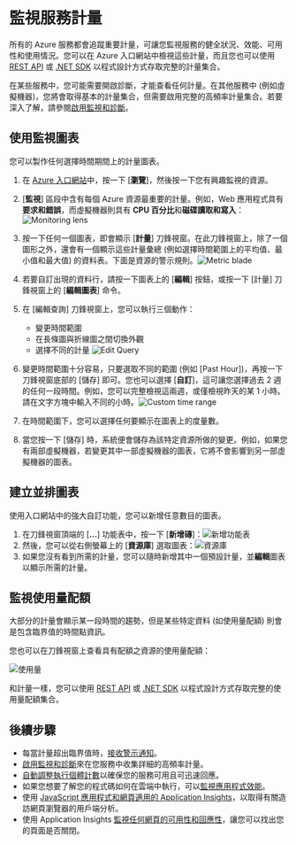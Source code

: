 <properties
	pageTitle="在 Microsoft Azure 中監視服務計量 | Microsoft Azure"
	description="了解如何在 Azure 自訂監視圖表。"
	authors="rboucher"
	manager=""
	editor=""
	services="monitoring-and-diagnostics"
	documentationCenter="monitoring-and-diagnostics"/>

<tags
	ms.service="monitoring-and-diagnostics"
	ms.workload="na"
	ms.tgt_pltfrm="na"
	ms.devlang="na"
	ms.topic="article"
	ms.date="09/08/2015"
	ms.author="robb"/>

# 監視服務計量

所有的 Azure 服務都會追蹤重要計量，可讓您監視服務的健全狀況、效能、可用性和使用情況。您可以在 Azure 入口網站中檢視這些計量，而且您也可以使用 [REST API](https://msdn.microsoft.com/library/azure/dn931930.aspx) 或 [.NET SDK](https://www.nuget.org/packages/Microsoft.Azure.Insights/) 以程式設計方式存取完整的計量集合。

在某些服務中，您可能需要開啟診斷，才能查看任何計量。在其他服務中 (例如虛擬機器)，您將會取得基本的計量集合，但需要啟用完整的高頻率計量集合。若要深入了解，請參閱[啟用監視和診斷](insights-how-to-use-diagnostics.md)。

## 使用監視圖表

您可以製作任何選擇時間期間上的計量圖表。

1. 在 [Azure 入口網站](https://portal.azure.com/)中，按一下 [**瀏覽**]，然後按一下您有興趣監視的資源。

2. [**監視**] 區段中含有每個 Azure 資源最重要的計量。例如，Web 應用程式具有**要求和錯誤**，而虛擬機器則具有 **CPU 百分比**和**磁碟讀取和寫入**：![Monitoring lens](./media/insights-how-to-customize-monitoring/Insights_MonitoringChart.png)

3. 按一下任何一個圖表，即會顯示 [**計量**] 刀鋒視窗。在此刀鋒視窗上，除了一個圖形之外，還會有一個顯示這些計量彙總 (例如選擇時間範圍上的平均值、最小值和最大值) 的資料表。下面是資源的警示規則。![Metric blade](./media/insights-how-to-customize-monitoring/Insights_MetricBlade.png)

4. 若要自訂出現的資料行，請按一下圖表上的 [**編輯**] 按鈕，或按一下 [計量] 刀鋒視窗上的 [**編輯圖表**] 命令。

5. 在 [編輯查詢] 刀鋒視窗上，您可以執行三個動作：
    - 變更時間範圍
    - 在長條圖與折線圖之間切換外觀
    - 選擇不同的計量 ![Edit Query](./media/insights-how-to-customize-monitoring/Insights_EditQuery.png)

6. 變更時間範圍十分容易，只要選取不同的範圍 (例如 [Past Hour])，再按一下刀鋒視窗底部的 [儲存] 即可。您也可以選擇 [**自訂**]，這可讓您選擇過去 2 週的任何一段時間。例如，您可以完整檢視這兩週，或僅檢視昨天的某 1 小時。請在文字方塊中輸入不同的小時。![Custom time range](./media/insights-how-to-customize-monitoring/Insights_CustomTime.png)

7. 在時間範圍下，您可以選擇任何要顯示在圖表上的度量數。

8. 當您按一下 [儲存] 時，系統便會儲存為該特定資源所做的變更。例如，如果您有兩部虛擬機器，若變更其中一部虛擬機器的圖表，它將不會影響到另一部虛擬機器的圖表。

## 建立並排圖表

使用入口網站中的強大自訂功能，您可以新增任意數目的圖表。

1. 在刀鋒視窗頂端的 [**...**] 功能表中，按一下 [**新增磚**]：![新增功能表](./media/insights-how-to-customize-monitoring/Insights_AddMenu.png)
2. 然後，您可以從右側螢幕上的 [**資源庫**] 選取圖表：![資源庫](./media/insights-how-to-customize-monitoring/Insights_Gallery.png)
3. 如果您沒有看到所需的計量，您可以隨時新增其中一個預設計量，並**編輯**圖表以顯示所需的計量。

## 監視使用量配額

大部分的計量會顯示某一段時間的趨勢，但是某些特定資料 (如使用量配額) 則會是包含臨界值的時間點資訊。

您也可以在刀鋒視窗上查看具有配額之資源的使用量配額：

![使用量](./media/insights-how-to-customize-monitoring/Insights_UsageChart.png)

和計量一樣，您可以使用 [REST API](https://msdn.microsoft.com/library/azure/dn931963.aspx) 或 [.NET SDK](https://www.nuget.org/packages/Microsoft.Azure.Insights/) 以程式設計方式存取完整的使用量配額集合。

## 後續步驟

* 每當計量超出臨界值時，[接收警示通知](insights-receive-alert-notifications.md)。
* [啟用監視和診斷](insights-how-to-use-diagnostics.md)來在您服務中收集詳細的高頻率計量。
* [自動調整執行個體計數](insights-how-to-scale.md)以確保您的服務可用且可迅速回應。
* 如果您想要了解您的程式碼如何在雲端中執行，可以[監視應用程式效能](insights-perf-analytics.md)。
* 使用 [JavaScript 應用程式和網頁適用的 Application Insights](../application-insights/app-insights-web-track-usage.md)，以取得有關造訪網頁瀏覽器的用戶端分析。
* 使用 Application Insights [監視任何網頁的可用性和回應性](../application-insights/app-insights-monitor-web-app-availability.md)，讓您可以找出您的頁面是否關閉。

<!---HONumber=AcomDC_0810_2016-->